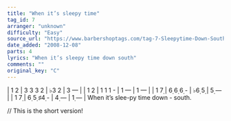 ```yaml
---
title: "When it’s sleepy time"
tag_id: 7
arranger: "unknown"
difficulty: "Easy"
source_url: "https://www.barbershoptags.com/tag-7-Sleepytime-Down-South-(Long-version)"
date_added: "2008-12-08"
parts: 4
lyrics: "When it’s sleepy time down south"
comments: ""
original_key: "C"
---
```


|  1  2  |  3  3  3  2  | ♭3  2  |  3  —  |
|  1  2  |  1  1  1  -  |  1  —  |  1  —  |
|  1  7̣  |  6̣  6̣  6̣  -  | ♭6̣  5̣  |  5̣  —  |
|  1  7̣  |  6̣  5̣ ♯4̣  -  |  4̣  —  |  1̣  —  |
When it’s slee-py time   down -   south.  

// This is the short version!
